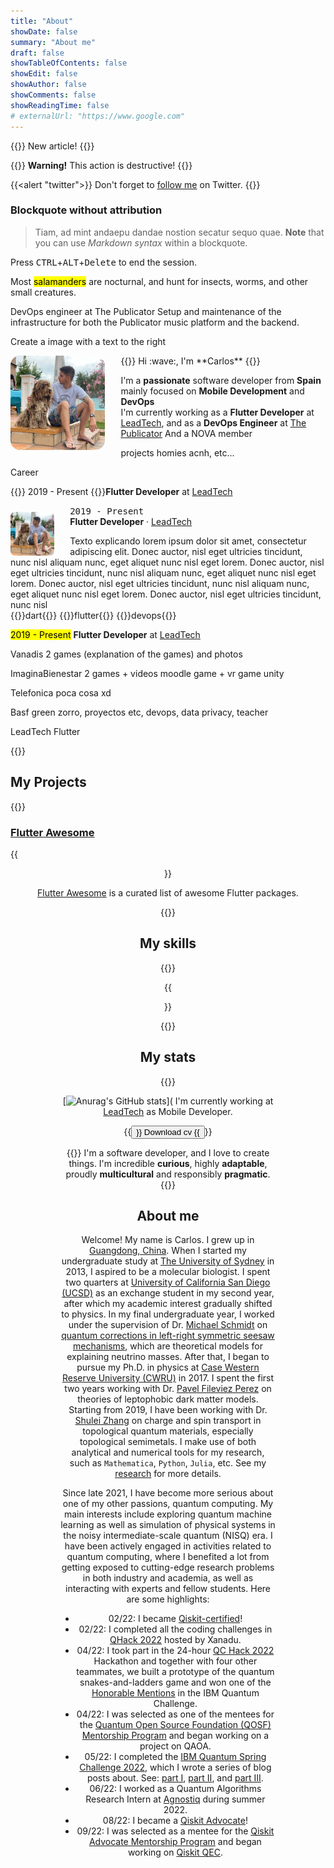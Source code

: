 ```yaml
---
title: "About"
showDate: false
summary: "About me"
draft: false
showTableOfContents: false
showEdit: false
showAuthor: false
showComments: false
showReadingTime: false
# externalUrl: "https://www.google.com"
---
```



{{<badge>}}
New article!
{{</badge>}}

{{<alert>}}
**Warning!** This action is destructive!
{{</alert>}}

{{<alert "twitter">}}
Don't forget to [follow me](https://twitter.com/jpanther) on Twitter.
{{</alert>}}


### Blockquote without attribution

> Tiam, ad mint andaepu dandae nostion secatur sequo quae.
> **Note** that you can use _Markdown syntax_ within a blockquote.


Press <kbd>CTRL</kbd>+<kbd>ALT</kbd>+<kbd>Delete</kbd> to end the session.

Most <mark>salamanders</mark> are nocturnal, and hunt for insects, worms, and other small creatures.


DevOps engineer at The Publicator
Setup and maintenance of the infrastructure for both the Publicator music platform and the backend.




Create a image with a text to the right

<img src="/img/profile.jpeg" alt="About me" width="30%" style="border-radius: 10%; float: left; margin: 0 5% 0 0;">
{{<lead>}}
Hi :wave:, I'm **Carlos**
{{</lead>}}

I'm a **passionate** software developer from **Spain** mainly focused on **Mobile Development** and **DevOps**<br>
I'm currently working as a **Flutter Developer** at [LeadTech](https://leadtech.com), and as a **DevOps Engineer** at [The Publicator](https://www.the-publicator.com/)
And a NOVA member


projects
homies
acnh, etc...

Career


{{<badge>}}
2019 - Present
{{</badge>}}**Flutter Developer** at [LeadTech](https://leadtech.com)

<img src="/img/profile.jpeg" alt="About me" width="70px" style="border-radius: 10%; float: left; margin: 10px 5% 0 0;">

<kbd>2019 - Present</kbd><br>**Flutter Developer** · [LeadTech](https://leadtech.com)

Texto explicando lorem ipsum dolor sit amet, consectetur adipiscing elit. Donec auctor, nisl eget ultricies tincidunt, nunc nisl aliquam nunc, eget aliquet nunc nisl eget lorem. Donec auctor, nisl eget ultricies tincidunt, nunc nisl aliquam nunc, eget aliquet nunc nisl eget lorem. Donec auctor, nisl eget ultricies tincidunt, nunc nisl aliquam nunc, eget aliquet nunc nisl eget lorem. Donec auctor, nisl eget ultricies tincidunt, nunc nisl 
<br>
{{<skills>}}dart{{</skills>}}
{{<skills>}}flutter{{</skills>}}
{{<skills>}}devops{{</skills>}}




<mark>2019 - Present</mark> **Flutter Developer** at [LeadTech](https://leadtech.com)

Vanadis 2 games (explanation of the games) and photos

ImaginaBienestar 2 games + videos moodle game + vr game unity

Telefonica poca cosa xd

Basf green zorro, proyectos etc, devops, data privacy, teacher

LeadTech Flutter

{{<lead>}}
## My Projects
{{</lead>}}

### [Flutter Awesome](https://flutterawesome.com)

{{<figure src="https://flutterawesome.com/images/logo.png" alt="Flutter Awesome" width="150" height="150" align="center">}}

[Flutter Awesome](https://flutterawesome.com) is a curated list of awesome Flutter packages.

{{<lead>}}
## My skills
{{</lead>}}

{{<figure src="https://raw.githubusercontent.com/leerob/leerob.io/master/public/images/skills.png" alt="Skills" width="1000" height="600" align="center">}}

{{<lead>}}
## My stats
{{</lead>}}

[![Anurag's GitHub stats](https://github-readme-stats.vercel.app/api?username=carlosmuvi&show_icons=true&theme=radical)](
I'm currently working at [LeadTech](https://leadtech.com/) as Mobile Developer.

{{<button href="/docs/cv.pdf" download="download" target="_self">}}
Download cv
{{</button>}}


{{<lead>}}
I'm a software developer, and I love to create things.
I'm incredible **curious**, highly **adaptable**, proudly **multicultural** and responsibly **pragmatic**.
{{</lead>}}



## About me
Welcome! My name is Carlos. I grew up in [Guangdong, China](https://en.wikipedia.org/wiki/Guangdong). When I started my undergraduate study at [The University of Sydney](https://www.sydney.edu.au/) in 2013, I aspired to be a molecular biologist. I spent two quarters at [University of California San Diego (UCSD)](https://ucsd.edu/) as an exchange student in my second year, after which my academic interest gradually shifted to physics. In my final undergraduate year, I worked under the supervision of Dr. [Michael Schmidt](https://michael.cai-schmidt.org/) on [quantum corrections in left-right symmetric seesaw mechanisms](/files/Honours_Thesis.pdf), which are theoretical models for explaining neutrino masses. After that, I began to pursue my Ph.D. in physics at [Case Western Reserve University (CWRU)](https://case.edu/) in 2017. I spent the first two years working with Dr. [Pavel Fileviez Perez](https://fileviez.com/) on theories of leptophobic dark matter models. Starting from 2019, I have been working with Dr. [Shulei Zhang](https://physics.case.edu/faculty/shulei-zhang/) on charge and spin transport in topological quantum materials, especially topological semimetals. I make use of both analytical and numerical tools for my research, such as `Mathematica`, `Python`, `Julia`, etc. See my [research](/research/) for more details.

Since late 2021, I have become more serious about one of my other passions, quantum computing. My main interests include exploring quantum machine learning as well as simulation of physical systems in the noisy intermediate-scale quantum (NISQ) era. I have been actively engaged in activities related to quantum computing, where I benefited a lot from getting exposed to cutting-edge research problems in both industry and academia, as well as interacting with experts and fellow students. Here are some highlights:

- 02/22: I became [Qiskit-certified](https://www.credly.com/badges/d8b2f9bb-6e08-410c-89e2-cf98be2cbdd3?source=linked_in_profile)! 
- 02/22: I completed all the coding challenges in [QHack 2022](/files/QHack_Coding_Challenge_Certificate.pdf) hosted by Xanadu.
- 04/22: I took part in the 24-hour [QC Hack 2022](/files/QCHack2022_Certificate.pdf) Hackathon and together with four other teammates, we built a prototype of the quantum snakes-and-ladders game and won one of the [Honorable Mentions](https://www.quantumcoalition.io/winners-2022) in the IBM Quantum Challenge.
- 04/22: I was selected as one of the mentees for the [Quantum Open Source Foundation (QOSF) Mentorship Program](https://qosf.org/qc_mentorship/) and began working on a project on QAOA.
- 05/22: I completed the [IBM Quantum Spring Challenge 2022](https://www.credly.com/badges/717d9647-4f1e-46c7-8972-79153902efc6?source=linked_in_profile), which I wrote a series of blog posts about. See: [part I](/blog/ibm-spring-challenge-1/), [part II](/blog/ibm-spring-challenge-2/), and [part III](/blog/ibm-spring-challenge-3/).
- 06/22: I worked as a Quantum Algorithms Research Intern at [Agnostiq](https://agnostiq.ai/) during summer 2022.
- 08/22: I became a [Qiskit Advocate](https://www.credly.com/badges/53d49104-e640-4c64-a3ea-cd5557665499?source=linked_in_profile)!
- 09/22: I was selected as a mentee for the [Qiskit Advocate Mentorship Program](https://github.com/qiskit-advocate/qamp-spring-22) and began working on [Qiskit QEC](https://github.com/qiskit-community/qiskit-qec).

